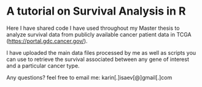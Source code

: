 # A tutorial on Survival Analysis in R 

Here I have shared code I have used throughout my Master thesis to analyze survival data from publicly available cancer patient data in TCGA (https://portal.gdc.cancer.gov/). 

I have uploaded the main data files processed by me as well as scripts you can use to retrieve the survival associated between any gene of interest and a particular cancer type. 

Any questions? feel free to email me: karin[.]isaev[@]gmail[.]com
